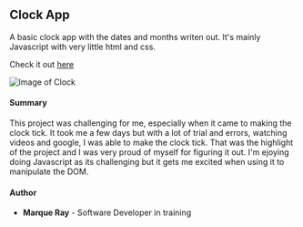 ## Clock App
<p>
 A basic clock app with the dates and months writen out. It's mainly Javascript with very little html and css.
</p>

Check it out [here](https://mray2k4.github.io/Clock-App/)


![Image of Clock](https://user-images.githubusercontent.com/99221965/234165130-c9df9e50-447d-44b1-87f8-d152b23a2038.jpg)


#### Summary
<p>
This project was challenging for me, especially when it came to making the clock tick. It took me a few days but with a lot of trial and errors, watching videos and google, I was able to make the clock tick. That was the highlight of the project and I was very proud of myself for figuring it out. I'm ejoying doing Javascript as its challenging but it gets me excited when using it to manipulate the DOM.
</p>

#### Author
* **Marque Ray** - Software Developer in training
